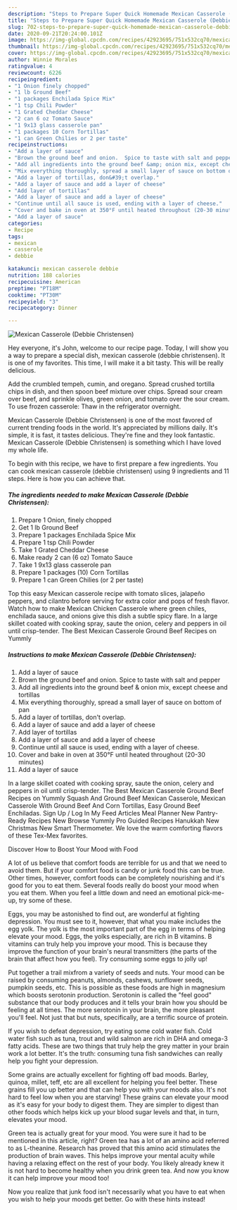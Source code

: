 ```yaml
---
description: "Steps to Prepare Super Quick Homemade Mexican Casserole (Debbie Christensen)"
title: "Steps to Prepare Super Quick Homemade Mexican Casserole (Debbie Christensen)"
slug: 702-steps-to-prepare-super-quick-homemade-mexican-casserole-debbie-christensen
date: 2020-09-21T20:24:00.101Z
image: https://img-global.cpcdn.com/recipes/42923695/751x532cq70/mexican-casserole-debbie-christensen-recipe-main-photo.jpg
thumbnail: https://img-global.cpcdn.com/recipes/42923695/751x532cq70/mexican-casserole-debbie-christensen-recipe-main-photo.jpg
cover: https://img-global.cpcdn.com/recipes/42923695/751x532cq70/mexican-casserole-debbie-christensen-recipe-main-photo.jpg
author: Winnie Morales
ratingvalue: 4
reviewcount: 6226
recipeingredient:
- "1 Onion finely chopped"
- "1 lb Ground Beef"
- "1 packages Enchilada Spice Mix"
- "1 tsp Chili Powder"
- "1 Grated Cheddar Cheese"
- "2 can 6 oz Tomato Sauce"
- "1 9x13 glass casserole pan"
- "1 packages 10 Corn Tortillas"
- "1 can Green Chilies or 2 per taste"
recipeinstructions:
- "Add a layer of sauce"
- "Brown the ground beef and onion.  Spice to taste with salt and pepper"
- "Add all ingredients into the ground beef &amp; onion mix, except cheese and tortillas"
- "Mix everything thoroughly, spread a small layer of sauce on bottom of pan"
- "Add a layer of tortillas, don&#39;t overlap."
- "Add a layer of sauce and add a layer of cheese"
- "Add layer of tortillas"
- "Add a layer of sauce and add a layer of cheese"
- "Continue until all sauce is used, ending with a layer of cheese."
- "Cover and bake in oven at 350°F until heated throughout (20-30 minutes)"
- "Add a layer of sauce"
categories:
- Recipe
tags:
- mexican
- casserole
- debbie

katakunci: mexican casserole debbie 
nutrition: 188 calories
recipecuisine: American
preptime: "PT18M"
cooktime: "PT30M"
recipeyield: "3"
recipecategory: Dinner

---
```



![Mexican Casserole (Debbie Christensen)](https://img-global.cpcdn.com/recipes/42923695/751x532cq70/mexican-casserole-debbie-christensen-recipe-main-photo.jpg)

Hey everyone, it's John, welcome to our recipe page. Today, I will show you a way to prepare a special dish, mexican casserole (debbie christensen). It is one of my favorites. This time, I will make it a bit tasty. This will be really delicious.

Add the crumbled tempeh, cumin, and oregano. Spread crushed tortilla chips in dish, and then spoon beef mixture over chips. Spread sour cream over beef, and sprinkle olives, green onion, and tomato over the sour cream. To use frozen casserole: Thaw in the refrigerator overnight.

Mexican Casserole (Debbie Christensen) is one of the most favored of current trending foods in the world. It's appreciated by millions daily. It's simple, it is fast, it tastes delicious. They're fine and they look fantastic. Mexican Casserole (Debbie Christensen) is something which I have loved my whole life.


To begin with this recipe, we have to first prepare a few ingredients. You can cook mexican casserole (debbie christensen) using 9 ingredients and 11 steps. Here is how you can achieve that.

<!--inarticleads1-->

##### The ingredients needed to make Mexican Casserole (Debbie Christensen):

1. Prepare 1 Onion, finely chopped
1. Get 1 lb Ground Beef
1. Prepare 1 packages Enchilada Spice Mix
1. Prepare 1 tsp Chili Powder
1. Take 1 Grated Cheddar Cheese
1. Make ready 2 can (6 oz) Tomato Sauce
1. Take 1 9x13 glass casserole pan
1. Prepare 1 packages (10) Corn Tortillas
1. Prepare 1 can Green Chilies (or 2 per taste)


Top this easy Mexican casserole recipe with tomato slices, jalapeño peppers, and cilantro before serving for extra color and pops of fresh flavor. Watch how to make Mexican Chicken Casserole where green chiles, enchilada sauce, and onions give this dish a subtle spicy flare. In a large skillet coated with cooking spray, saute the onion, celery and peppers in oil until crisp-tender. The Best Mexican Casserole Ground Beef Recipes on Yummly 

<!--inarticleads2-->

##### Instructions to make Mexican Casserole (Debbie Christensen):

1. Add a layer of sauce
1. Brown the ground beef and onion.  Spice to taste with salt and pepper
1. Add all ingredients into the ground beef &amp; onion mix, except cheese and tortillas
1. Mix everything thoroughly, spread a small layer of sauce on bottom of pan
1. Add a layer of tortillas, don&#39;t overlap.
1. Add a layer of sauce and add a layer of cheese
1. Add layer of tortillas
1. Add a layer of sauce and add a layer of cheese
1. Continue until all sauce is used, ending with a layer of cheese.
1. Cover and bake in oven at 350°F until heated throughout (20-30 minutes)
1. Add a layer of sauce


In a large skillet coated with cooking spray, saute the onion, celery and peppers in oil until crisp-tender. The Best Mexican Casserole Ground Beef Recipes on Yummly Squash And Ground Beef Mexican Casserole, Mexican Casserole With Ground Beef And Corn Tortillas, Easy Ground Beef Enchiladas. Sign Up / Log In My Feed Articles Meal Planner New Pantry-Ready Recipes New Browse Yummly Pro Guided Recipes Hanukkah New Christmas New Smart Thermometer. We love the warm comforting flavors of these Tex-Mex favorites. 

Discover How to Boost Your Mood with Food


A lot of us believe that comfort foods are terrible for us and that we need to avoid them. But if your comfort food is candy or junk food this can be true. Other times, however, comfort foods can be completely nourishing and it's good for you to eat them. Several foods really do boost your mood when you eat them. When you feel a little down and need an emotional pick-me-up, try some of these.

Eggs, you may be astonished to find out, are wonderful at fighting depression. You must see to it, however, that what you make includes the egg yolk. The yolk is the most important part of the egg in terms of helping elevate your mood. Eggs, the yolks especially, are rich in B vitamins. B vitamins can truly help you improve your mood. This is because they improve the function of your brain's neural transmitters (the parts of the brain that affect how you feel). Try consuming some eggs to jolly up!

Put together a trail mixfrom a variety of seeds and nuts. Your mood can be raised by consuming peanuts, almonds, cashews, sunflower seeds, pumpkin seeds, etc. This is possible as these foods are high in magnesium which boosts serotonin production. Serotonin is called the "feel good" substance that our body produces and it tells your brain how you should be feeling at all times. The more serotonin in your brain, the more pleasant you'll feel. Not just that but nuts, specifically, are a terrific source of protein.

If you wish to defeat depression, try eating some cold water fish. Cold water fish such as tuna, trout and wild salmon are rich in DHA and omega-3 fatty acids. These are two things that truly help the grey matter in your brain work a lot better. It's the truth: consuming tuna fish sandwiches can really help you fight your depression. 

Some grains are actually excellent for fighting off bad moods. Barley, quinoa, millet, teff, etc are all excellent for helping you feel better. These grains fill you up better and that can help you with your moods also. It's not hard to feel low when you are starving! These grains can elevate your mood as it's easy for your body to digest them. They are simpler to digest than other foods which helps kick up your blood sugar levels and that, in turn, elevates your mood.

Green tea is actually great for your mood. You were sure it had to be mentioned in this article, right? Green tea has a lot of an amino acid referred to as L-theanine. Research has proved that this amino acid stimulates the production of brain waves. This helps improve your mental acuity while having a relaxing effect on the rest of your body. You likely already knew it is not hard to become healthy when you drink green tea. And now you know it can help improve your mood too!

Now you realize that junk food isn't necessarily what you have to eat when you wish to help your moods get better. Go  with  these hints  instead!

